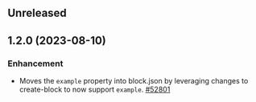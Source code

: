 <!-- Learn how to maintain this file at https://github.com/WordPress/gutenberg/tree/HEAD/packages#maintaining-changelogs. -->

## Unreleased

## 1.2.0 (2023-08-10)

### Enhancement

-   Moves the `example` property into block.json by leveraging changes to create-block to now support `example`. [#52801](https://github.com/WordPress/gutenberg/pull/52801)
